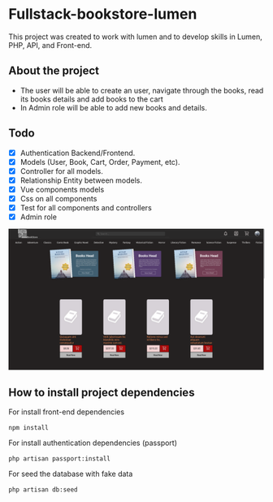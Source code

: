# Fullstack-bookstore-lumen

This project was created to work with lumen and to develop skills in Lumen, PHP, API, and Front-end.

## About the project

- The user will be able to create an user, navigate through the books, read its books details and add books to the cart
- In Admin role will be able to add new books and details.

## Todo

 - [X] Authentication Backend/Frontend.
 - [X] Models (User, Book, Cart, Order, Payment, etc).
 - [X] Controller for all models.
 - [X] Relationship Entity between models.
 - [X] Vue components models
 - [X] Css on all components
 - [X] Test for all components and controllers
 - [X] Admin role

![HomePage BookStore](./public/images/HomePage-BookStore.png)

## How to install project dependencies

For install front-end dependencies

```
npm install
```

For install authentication dependencies (passport)

```
php artisan passport:install
```

For seed the database with fake data

```
php artisan db:seed
```
